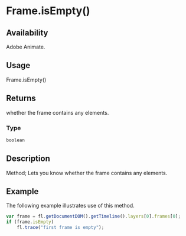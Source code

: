# Frame.isEmpty()

## Availability

Adobe Animate.

## Usage

Frame.isEmpty()

## Returns

whether the frame contains any elements.

### Type

```typescript
boolean
```

## Description

Method; Lets you know whether the frame contains any elements.

## Example

The following example illustrates use of this method.

```javascript
var frame = fl.getDocumentDOM().getTimeline().layers[0].frames[0];
if (frame.isEmpty)
    fl.trace("first frame is empty");
```
